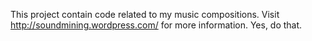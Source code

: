 This project contain code related to my music compositions. Visit http://soundmining.wordpress.com/ for more information. Yes, do that.
